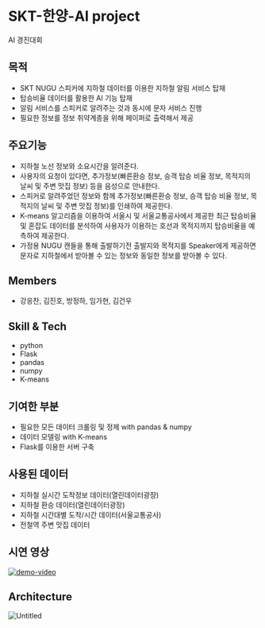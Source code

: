 # SKT-한양-AI project
AI 경진대회

## 목적
  + SKT NUGU 스피커에 지하철 데이터를 이용한 지하철 알림 서비스 탑재
  + 탑승비율 데이터를 활용한 AI 기능 탑재
  + 알림 서비스를 스피커로 알려주는 것과 동시에 문자 서비스 진행
  + 필요한 정보를 정보 취약계층을 위해 페이퍼로 출력해서 제공

## 주요기능
  + 지하철 노선 정보와 소요시간을 알려준다.
  + 사용자의 요청이 있다면, 추가정보(빠른환승 정보, 승객 탑승 비율 정보, 목적지의 날씨 및 주변 맛집 정보) 등을 음성으로 안내한다.
  + 스피커로 알려주었던 정보와 함께 추가정보(빠른환승 정보, 승객 탑승 비율 정보, 목적지의 날씨 및 주변 맛집 정보)를 인쇄하여 제공한다.
  + K-means 알고리즘을 이용하여 서울시 및 서울교통공사에서 제공한 최근 탑승비율 및 혼잡도 데이터를 분석하여 사용자가 이용하는 호선과 목적지까지 탑승비율을 예측하여 제공한다.
  + 가정용 NUGU 캔들을 통해 출발하기전 출발지와 목적지를 Speaker에게 제공하면 문자로 지하철에서 받아볼 수 있는 정보와 동일한 정보를 받아볼 수 있다.

## Members
  + 강응찬, 김진호, 방정하, 임가현, 김건우

## Skill & Tech
  + python
  + Flask
  + pandas
  + numpy
  + K-means

## 기여한 부분
  + 필요한 모든 데이터 크롤링 및 정제 with pandas & numpy
  + 데이터 모델링 with K-means
  + Flask를 이용한 서버 구축

## 사용된 데이터
  + 지하철 실시간 도착정보 데이터(열린데이터광장)
  + 지하철 환승 데이터(열린데이터광장)
  + 지하철 시간대별 도착/시간 데이터(서울교통공사)
  + 전철역 주변 맛집 데이터

## 시연 영상
[![demo-video](<img width="944" alt="demo" src="https://user-images.githubusercontent.com/83147205/166496686-74336fb0-c4b4-4e6f-b0a9-81abc3ff8afd.png">)](https://youtu.be/CqILS5J6jOI)
## Architecture
![Untitled](https://user-images.githubusercontent.com/83147205/166494222-93752224-acad-4e05-bbaf-8efc2ab3d542.png)



